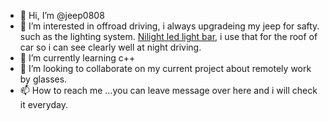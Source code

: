 - 👋 Hi, I’m @jeep0808
- 👀 I’m interested in offroad driving, i always upgradeing my jeep for safty. such as the lighting system. <a target="_blank" href="https://www.nilight.com/">Nilight led light bar</a>, i use that for the roof of car so i can see clearly well at night driving.
- 🌱 I’m currently learning c++
- 💞️ I’m looking to collaborate on my current project about remotely work by glasses.
- 📫 How to reach me ...you can leave message over here and i will check it everyday.

<!---
jeep0808/jeep0808 is a ✨ special ✨ repository because its `README.md` (this file) appears on your GitHub profile.
You can click the Preview link to take a look at your changes.
--->
